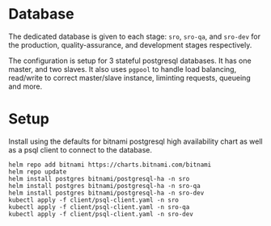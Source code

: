 # Database
The dedicated database is given to each stage: `sro`, `sro-qa`, and `sro-dev` for the production, quality-assurance, and development stages respectively. 

The configuration is setup for 3 stateful postgresql databases. It has one master, and two slaves. It also uses `pgpool` to handle load balancing, read/write to correct master/slave instance, liminting requests, queueing and more.

# Setup
Install using the defaults for bitnami postgresql high availability chart as well as a psql client to connect to the database.
```
helm repo add bitnami https://charts.bitnami.com/bitnami
helm repo update
helm install postgres bitnami/postgresql-ha -n sro
helm install postgres bitnami/postgresql-ha -n sro-qa
helm install postgres bitnami/postgresql-ha -n sro-dev
kubectl apply -f client/psql-client.yaml -n sro
kubectl apply -f client/psql-client.yaml -n sro-qa
kubectl apply -f client/psql-client.yaml -n sro-dev
```